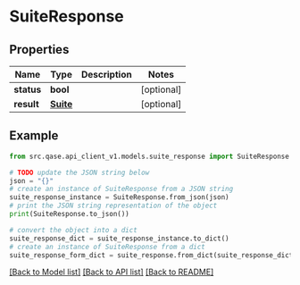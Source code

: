 # SuiteResponse


## Properties

Name | Type | Description | Notes
------------ | ------------- | ------------- | -------------
**status** | **bool** |  | [optional] 
**result** | [**Suite**](Suite.md) |  | [optional] 

## Example

```python
from src.qase.api_client_v1.models.suite_response import SuiteResponse

# TODO update the JSON string below
json = "{}"
# create an instance of SuiteResponse from a JSON string
suite_response_instance = SuiteResponse.from_json(json)
# print the JSON string representation of the object
print(SuiteResponse.to_json())

# convert the object into a dict
suite_response_dict = suite_response_instance.to_dict()
# create an instance of SuiteResponse from a dict
suite_response_form_dict = suite_response.from_dict(suite_response_dict)
```
[[Back to Model list]](../README.md#documentation-for-models) [[Back to API list]](../README.md#documentation-for-api-endpoints) [[Back to README]](../README.md)



